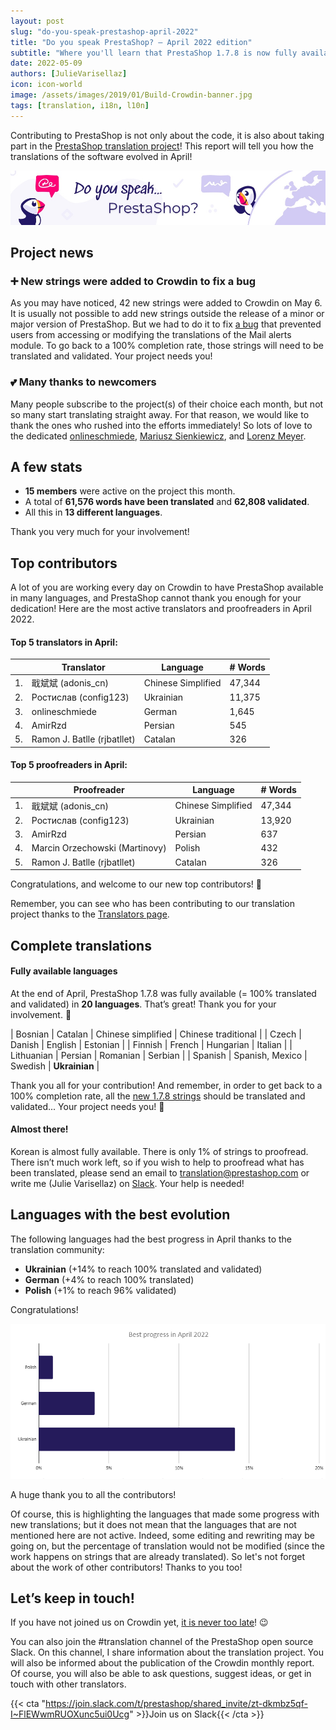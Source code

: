 ```yaml
---
layout: post
slug: "do-you-speak-prestashop-april-2022"
title: "Do you speak PrestaShop? – April 2022 edition"
subtitle: "Where you'll learn that PrestaShop 1.7.8 is now fully available in Ukrainian"
date: 2022-05-09 
authors: [JulieVarisellaz]
icon: icon-world
image: /assets/images/2019/01/Build-Crowdin-banner.jpg
tags: [translation, i18n, l10n]
---
```


Contributing to PrestaShop is not only about the code, it is also about taking part in the [PrestaShop translation project](https://crowdin.com/project/prestashop-official)! This report will tell you how the translations of the software evolved in April!

![Crowdin Monthly banner](/assets/images/2019/01/Build-Crowdin-banner.jpg)

## Project news

### ➕ New strings were added to Crowdin to fix a bug 

As you may have noticed, 42 new strings were added to Crowdin on May 6. It is usually not possible to add new strings outside the release of a minor or major version of PrestaShop. But we had to do it to fix [a bug](https://github.com/PrestaShop/ps_emailalerts/pull/57) that prevented users from accessing or modifying the translations of the Mail alerts module.
To go back to a 100% completion rate, those strings will need to be translated and validated. Your project needs you! 

### 💕 Many thanks to newcomers

Many people subscribe to the project(s) of their choice each month, but not so many start translating straight away. For that reason, we would like to thank the ones who rushed into the efforts immediately! So lots of love to the dedicated [onlineschmiede](https://crowdin.com/profile/onlineschmiede/activity), [Mariusz Sienkiewicz](https://crowdin.com/profile/mariuszsienkiewicz/activity), and [Lorenz Meyer](https://crowdin.com/profile/lmeyer/activity). 

## A few stats
 
* **15 members** were active on the project this month.
* A total of **61,576 words have been translated** and **62,808 validated**.
* All this in **13 different languages**.
 
Thank you very much for your involvement!

## Top contributors
 
A lot of you are working every day on Crowdin to have PrestaShop available in many languages, and PrestaShop cannot thank you enough for your dedication! Here are the most active translators and proofreaders in April 2022.
 
#### Top 5 translators in April:
 
| |Translator | Language | # Words
|-|---------- | -------- | ----------------
| 1. | 戢斌斌 (adonis_cn) | Chinese Simplified | 47,344
| 2. | Ростислав (config123) | Ukrainian | 11,375
| 3. | onlineschmiede | German | 1,645
| 4. | AmirRzd | Persian |545
| 5. | Ramon J. Batlle (rjbatllet) | Catalan | 326

#### Top 5 proofreaders in April:
 
| | Proofreader | Language | # Words
|-| ---------- | -------- | ----------------
| 1. | 戢斌斌 (adonis_cn) | Chinese Simplified | 47,344
| 2. | Ростислав (config123) | Ukrainian | 13,920
| 3. | AmirRzd | Persian | 637
| 4. | Marcin Orzechowski (Martinovy) | Polish | 432
| 5. | Ramon J. Batlle (rjbatllet) | Catalan | 326

Congratulations, and welcome to our new top contributors! :clap:
 
Remember, you can see who has been contributing to our translation project thanks to the [Translators page](https://translators.prestashop.com/).
 
## Complete translations
 
#### Fully available languages
 
At the end of April, PrestaShop 1.7.8 was fully available (= 100% translated and validated) in **20 languages**. That’s great! Thank you for your involvement. :tada:
 
| Bosnian | Catalan | Chinese simplified | Chinese traditional | 
| Czech | Danish | English | Estonian | 
| Finnish | French | Hungarian | Italian |
| Lithuanian | Persian | Romanian | Serbian | 
| Spanish | Spanish, Mexico | Swedish | **Ukrainian** |

Thank you all for your contribution! And remember, in order to get back to a 100% completion rate, all the [new 1.7.8 strings](https://build.prestashop.com/news/prestashop-178-translations/) should be translated and validated... Your project needs you! :muscle: 

#### Almost there!

Korean is almost fully available. There is only 1% of strings to proofread. 
There isn’t much work left, so if you wish to help to proofread what has been translated, please send an email to translation@prestashop.com or write me (Julie Varisellaz) on [Slack](https://join.slack.com/t/prestashop/shared_invite/zt-dkmbz5qf-I~FlEWwmRUOXunc5ui0Ucg). Your help is needed!

## Languages with the best evolution

The following languages had the best progress in April thanks to the translation community:
 
* **Ukrainian** (+14% to reach 100% translated and validated) 
* **German** (+4% to reach 100% translated)
* **Polish** (+1% to reach 96% validated)

Congratulations! 

![Best translation progress in April 2022](/assets/images/2022/05/build-crowdin-progress-april22.png)

A huge thank you to all the contributors!
 
Of course, this is highlighting the languages that made some progress with new translations; but it does not mean that the languages that are not mentioned here are not active. Indeed, some editing and rewriting may be going on, but the percentage of translation would not be modified (since the work happens on strings that are already translated). So let's not forget about the work of other contributors! Thanks to you too!

## Let’s keep in touch!

If you have not joined us on Crowdin yet, [it is never too late](https://crowdin.com/project/prestashop-official)! :wink:

You can also join the #translation channel of the PrestaShop open source Slack. On this channel, I share information about the translation project. You will also be informed about the publication of the Crowdin monthly report. Of course, you will also be able to ask questions, suggest ideas, or get in touch with other translators.

{{< cta "https://join.slack.com/t/prestashop/shared_invite/zt-dkmbz5qf-I~FlEWwmRUOXunc5ui0Ucg" >}}Join us on Slack{{< /cta >}}

